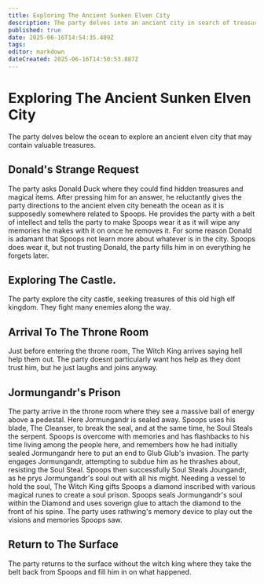 ```yaml
---
title: Exploring The Ancient Sunken Elven City
description: The party delves into an ancient city in search of treasure
published: true
date: 2025-06-16T14:54:35.409Z
tags: 
editor: markdown
dateCreated: 2025-06-16T14:50:53.887Z
---
```


# Exploring The Ancient Sunken Elven City
The party delves below the ocean to explore an ancient elven city that may contain valuable treasures.

## Donald's Strange Request
The party asks Donald Duck where they could find hidden treasures and magical items. After pressing him for an answer, he reluctantly gives the party directions to the ancient elven city beneath the ocean as it is supposedly somewhere related to Spoops. He provides the party with a belt of intellect and tells the party to make Spoops wear it as it will wipe any memories he makes with it on once he removes it. For some reason Donald is adamant that Spoops not learn more about whatever is in the city. Spoops does wear it, but not trusting Donald, the party fills him in on everything he forgets later.

## Exploring The Castle.
The party explore the city castle,
seeking treasures of this old high elf kingdom. They fight many enemies along the way.


## Arrival To The Throne Room
Just before entering the throne room, The Witch King arrives saying hell help them out. The party doesnt particularly want hos help as they dont trust him, but he just laughs and joins anyway.


## Jormungandr's Prison
The party arrive in the throne room where they see a massive ball of energy above a pedestal. Here Jormungandr is sealed away. Spoops uses his blade, The Cleanser, to break the seal, and at the same time, he Soul Steals the serpent. Spoops is overcome with memories and has flashbacks to his time living among the people here, and remembers how he had initially sealed Jormungandr here to put an end to Glub Glub's invasion. The party engages Jormungandr, attempting to subdue him as he thrashes about, resisting the Soul Steal. Spoops then successfully Soul Steals Joungandr, as he prys Jormungandr's soul out with all his might. Needing a vessel to hold the soul, The Witch King gifts Spoops a diamond inscribed with various magical runes to create a soul prison. Spoops seals Jormungandr's soul within the Diamond and uses soverign glue to attach the diamond to the front of his spine. The party uses rathwing's memory device to play out the visions and memories Spoops saw.


## Return to The Surface
The party returns to the surface without the witch king where they take the belt back from Spoops and fill him in on what happened. 